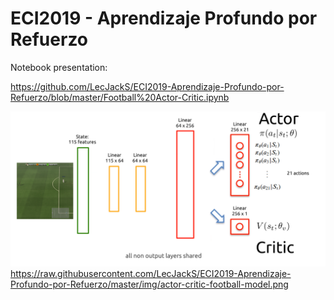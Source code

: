 # ECI2019 - Aprendizaje Profundo por Refuerzo

Notebook presentation:

https://github.com/LecJackS/ECI2019-Aprendizaje-Profundo-por-Refuerzo/blob/master/Football%20Actor-Critic.ipynb


![actor-critic-football-model](./img/actor-critic-football-model.png)
https://raw.githubusercontent.com/LecJackS/ECI2019-Aprendizaje-Profundo-por-Refuerzo/master/img/actor-critic-football-model.png
